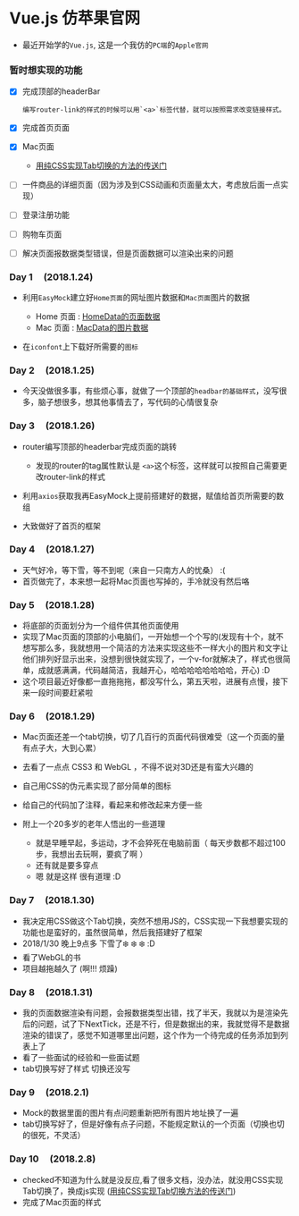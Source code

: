 #  Vue.js 仿苹果官网 

-  最近开始学的`Vue.js`, 这是一个我仿的`PC端`的`Apple官网`

### 暂时想实现的功能

- [X] 完成顶部的headerBar

      编写router-link的样式的时候可以用`<a>`标签代替，就可以按照需求改变链接样式。

- [X] 完成首页页面

- [X] Mac页面
      
    - [用纯CSS实现Tab切换的方法的传送门](https://andimissu.github.io/2018/02/08/CSS-实现tab切换/)

- [ ] 一件商品的详细页面（因为涉及到CSS动画和页面量太大，考虑放后面一点实现）

- [ ] 登录注册功能

- [ ] 购物车页面

- [ ] 解决页面报数据类型错误，但是页面数据可以渲染出来的问题

### Day 1&nbsp;&nbsp;&nbsp;&nbsp;&nbsp;(2018.1.24)

-  利用`EasyMock`建立好`Home页面`的网址图片数据和`Mac页面`图片的数据

    -  Home 页面 : 
        [HomeData的页面数据](https://www.easy-mock.com/mock/5a67ef8cbdf9f5437bb4979a/Data/homedata/)
    -  Mac 页面 : 
    [MacData的图片数据](https://www.easy-mock.com/mock/5a67ef8cbdf9f5437bb4979a/Data/macData)

-  在`iconfont`上下载好所需要的`图标`

### Day 2&nbsp;&nbsp;&nbsp;&nbsp;&nbsp;(2018.1.25)

-  今天没做很多事，有些烦心事，就做了一个顶部的`headbar的基础样式`，没写很多，脑子想很多，想其他事情去了，写代码的心情很复杂

### Day 3&nbsp;&nbsp;&nbsp;&nbsp;&nbsp;(2018.1.26)

-  router编写顶部的headerbar完成页面的跳转
    -  发现的router的tag属性默认是 `<a>`这个标签，这样就可以按照自己需要更改router-link的样式

-  利用`axios`获取我再EasyMock上提前搭建好的数据，赋值给首页所需要的数组
-  大致做好了首页的框架

### Day 4&nbsp;&nbsp;&nbsp;&nbsp;&nbsp;(2018.1.27)

-  天气好冷，等下雪，等不到呢（来自一只南方人的忧桑） :( 
-  首页做完了，本来想一起将Mac页面也写掉的，手冷就没有然后咯

### Day 5&nbsp;&nbsp;&nbsp;&nbsp;&nbsp;(2018.1.28)

-  将底部的页面划分为一个组件供其他页面使用
-  实现了Mac页面的顶部的小电脑们，一开始想一个个写的(发现有十个，就不想写那么多，我就想用一个简洁的方法来实现这些不一样大小的图片和文字让他们排列好显示出来，没想到很快就实现了，一个v-for就解决了，样式也很简单，成就感满满，代码越简洁，我越开心，哈哈哈哈哈哈哈哈，开心)  :D
-  这个项目最近好像都一直拖拖拖，都没写什么，第五天啦，进展有点慢，接下来一段时间要赶紧啦

### Day 6&nbsp;&nbsp;&nbsp;&nbsp;&nbsp;(2018.1.29)

-  Mac页面还差一个tab切换，切了几百行的页面代码很难受（这一个页面的量有点子大，大到心累）
-  去看了一点点 CSS3 和 WebGL ，不得不说对3D还是有蛮大兴趣的
-  自己用CSS的伪元素实现了部分简单的图标
-  给自己的代码加了注释，看起来和修改起来方便一些
-  附上一个20多岁的老年人悟出的一些道理
      
    -  就是早睡早起，多运动，才不会猝死在电脑前面（ 每天步数都不超过100步，我想出去玩啊，要疯了啊 ）
    -  还有就是要多穿点
    -  嗯 就是这样 很有道理 :D

### Day 7&nbsp;&nbsp;&nbsp;&nbsp;&nbsp;(2018.1.30)

-  我决定用CSS做这个Tab切换，突然不想用JS的，CSS实现一下我想要实现的功能也是蛮好的，虽然很简单，然后我搭建好了框架
-  2018/1/30 晚上9点多 下雪了❄️ ❄️ ❄️ :D 
-  看了WebGL的书
-  项目越拖越久了 (啊!!! 烦躁)

### Day 8&nbsp;&nbsp;&nbsp;&nbsp;&nbsp;(2018.1.31)

-  我的页面数据渲染有问题，会报数据类型出错，找了半天，我就以为是渲染先后的问题，试了下NextTick，还是不行，但是数据出的来，我就觉得不是数据渲染的错误了，感觉不知道哪里出问题，这个作为一个待完成的任务添加到列表上了
-  看了一些面试的经验和一些面试题
-  tab切换写好了样式 切换还没写

### Day 9&nbsp;&nbsp;&nbsp;&nbsp;&nbsp;(2018.2.1)

-  Mock的数据里面的图片有点问题重新把所有图片地址换了一遍
-  tab切换写好了，但是好像有点子问题，不能规定默认的一个页面（切换也切的很死，不灵活）

### Day 10&nbsp;&nbsp;&nbsp;&nbsp;&nbsp;(2018.2.8)

-  checked不知道为什么就是没反应,看了很多文档，没办法，就没用CSS实现Tab切换了，换成js实现
([用纯CSS实现Tab切换方法的传送门](https://andimissu.github.io/2018/02/08/CSS-实现tab切换/))
-  完成了Mac页面的样式